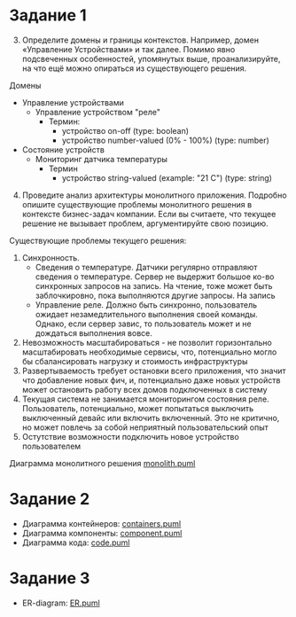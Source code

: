 # Задание 1
3. Определите домены и границы контекстов. Например, домен «Управление Устройствами» и так далее. Помимо явно подсвеченных особенностей, упомянутых выше, проанализируйте, на что ещё можно опираться из существующего решения.

Домены
- Управление устройствами
    - Управление устройством "реле"
        - Термин:
            - устройство on-off (type: boolean)
            - устройство number-valued (0% - 100%) (type: number)
- Состояние устройств
    - Мониторинг датчика температуры
        - Термин
            - устройство string-valued (example: "21 C") (type: string)

4. Проведите анализ архитектуры монолитного приложения. Подробно опишите существующие проблемы монолитного решения в контексте бизнес-задач компании. Если вы считаете, что текущее решение не вызывает проблем, аргументируйте свою позицию.

Существующие проблемы текущего решения:
1. Синхронность.
    - Сведения о температуре. Датчики регулярно отправляют сведения о температуре. Сервер не выдержит большое ко-во синхронных запросов на запись. На чтение, тоже может быть заблочкировно, пока выполняются другие запросы. На запись
    - Управление реле. Должно быть синхронно, пользователь ожидает незамедлительного выполнения своей команды. Однако, если сервер завис, то пользователь может и не дождаться выполнения вовсе.
2. Невозможность масштабироваться - не позволит горизонтально масштабировать необходимые сервисы, что, потенциально могло бы сбалансировать нагрузку и стоимость инфраструктуры
3. Развертываемость требует остановки всего приложения, что значит что добавление новых фич, и, потенциально даже новых устройств может остановить работу всех домов подключенных в систему
4. Текущая система не занимается мониторингом состояния реле. Пользователь, потенциально, может попытаться выключить выключенный девайс или включить включенный. Это не критично, но может повлечь за собой неприятный пользовательский опыт
5. Остутствие возможности подключить новое устройство пользователем

Диаграмма монолитного решения
[monolith.puml](diagrams%2Fmonolith%2Fcontext%2Fmonolith.puml)

# Задание 2
- Диаграмма контейнеров: [containers.puml](diagrams%2Fhw_solution%2Fcontainers.puml)
- Диаграмма компоненты: [сomponent.puml](diagrams%2Fhw_solution%2F%D1%81omponent.puml)
- Диаграмма кода: [code.puml](diagrams%2Fhw_solution%2Fcode.puml)

# Задание 3
- ER-diagram: [ER.puml](diagrams%2Fhw_solution%2FER.puml)